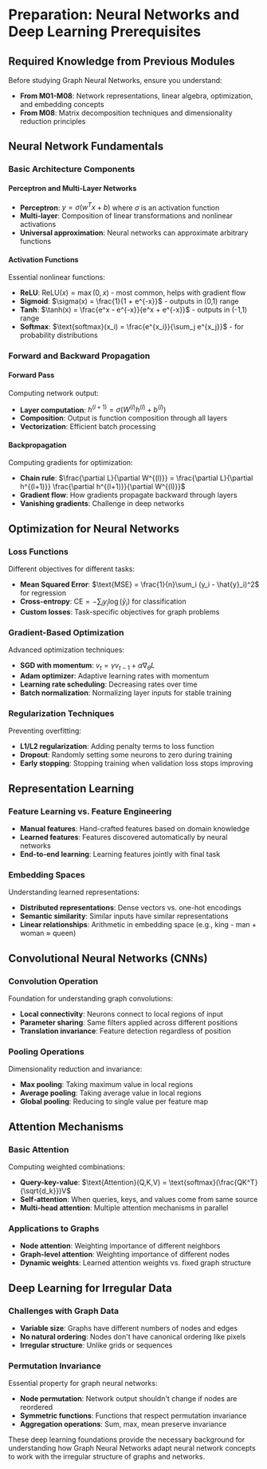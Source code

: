 # Preparation: Neural Networks and Deep Learning Prerequisites

## Required Knowledge from Previous Modules

Before studying Graph Neural Networks, ensure you understand:
- **From M01-M08**: Network representations, linear algebra, optimization, and embedding concepts
- **From M08**: Matrix decomposition techniques and dimensionality reduction principles

## Neural Network Fundamentals

### Basic Architecture Components

#### Perceptron and Multi-Layer Networks
- **Perceptron**: $y = \sigma(w^T x + b)$ where $\sigma$ is an activation function
- **Multi-layer**: Composition of linear transformations and nonlinear activations
- **Universal approximation**: Neural networks can approximate arbitrary functions

#### Activation Functions
Essential nonlinear functions:
- **ReLU**: $\text{ReLU}(x) = \max(0, x)$ - most common, helps with gradient flow
- **Sigmoid**: $\sigma(x) = \frac{1}{1 + e^{-x}}$ - outputs in (0,1) range
- **Tanh**: $\tanh(x) = \frac{e^x - e^{-x}}{e^x + e^{-x}}$ - outputs in (-1,1) range
- **Softmax**: $\text{softmax}(x_i) = \frac{e^{x_i}}{\sum_j e^{x_j}}$ - for probability distributions

### Forward and Backward Propagation

#### Forward Pass
Computing network output:
- **Layer computation**: $h^{(l+1)} = \sigma(W^{(l)} h^{(l)} + b^{(l)})$
- **Composition**: Output is function composition through all layers
- **Vectorization**: Efficient batch processing

#### Backpropagation
Computing gradients for optimization:
- **Chain rule**: $\frac{\partial L}{\partial W^{(l)}} = \frac{\partial L}{\partial h^{(l+1)}} \frac{\partial h^{(l+1)}}{\partial W^{(l)}}$
- **Gradient flow**: How gradients propagate backward through layers
- **Vanishing gradients**: Challenge in deep networks

## Optimization for Neural Networks

### Loss Functions
Different objectives for different tasks:
- **Mean Squared Error**: $\text{MSE} = \frac{1}{n}\sum_i (y_i - \hat{y}_i)^2$ for regression
- **Cross-entropy**: $\text{CE} = -\sum_i y_i \log(\hat{y}_i)$ for classification
- **Custom losses**: Task-specific objectives for graph problems

### Gradient-Based Optimization
Advanced optimization techniques:
- **SGD with momentum**: $v_t = \gamma v_{t-1} + \alpha \nabla_\theta L$
- **Adam optimizer**: Adaptive learning rates with momentum
- **Learning rate scheduling**: Decreasing rates over time
- **Batch normalization**: Normalizing layer inputs for stable training

### Regularization Techniques
Preventing overfitting:
- **L1/L2 regularization**: Adding penalty terms to loss function
- **Dropout**: Randomly setting some neurons to zero during training
- **Early stopping**: Stopping training when validation loss stops improving

## Representation Learning

### Feature Learning vs. Feature Engineering
- **Manual features**: Hand-crafted features based on domain knowledge
- **Learned features**: Features discovered automatically by neural networks
- **End-to-end learning**: Learning features jointly with final task

### Embedding Spaces
Understanding learned representations:
- **Distributed representations**: Dense vectors vs. one-hot encodings
- **Semantic similarity**: Similar inputs have similar representations
- **Linear relationships**: Arithmetic in embedding space (e.g., king - man + woman ≈ queen)

## Convolutional Neural Networks (CNNs)

### Convolution Operation
Foundation for understanding graph convolutions:
- **Local connectivity**: Neurons connect to local regions of input
- **Parameter sharing**: Same filters applied across different positions
- **Translation invariance**: Feature detection regardless of position

### Pooling Operations
Dimensionality reduction and invariance:
- **Max pooling**: Taking maximum value in local regions
- **Average pooling**: Taking average value in local regions
- **Global pooling**: Reducing to single value per feature map

## Attention Mechanisms

### Basic Attention
Computing weighted combinations:
- **Query-key-value**: $\text{Attention}(Q,K,V) = \text{softmax}(\frac{QK^T}{\sqrt{d_k}})V$
- **Self-attention**: When queries, keys, and values come from same source
- **Multi-head attention**: Multiple attention mechanisms in parallel

### Applications to Graphs
- **Node attention**: Weighting importance of different neighbors
- **Graph-level attention**: Weighting importance of different nodes
- **Dynamic weights**: Learned attention weights vs. fixed graph structure

## Deep Learning for Irregular Data

### Challenges with Graph Data
- **Variable size**: Graphs have different numbers of nodes and edges
- **No natural ordering**: Nodes don't have canonical ordering like pixels
- **Irregular structure**: Unlike grids or sequences

### Permutation Invariance
Essential property for graph neural networks:
- **Node permutation**: Network output shouldn't change if nodes are reordered
- **Symmetric functions**: Functions that respect permutation invariance
- **Aggregation operations**: Sum, max, mean preserve invariance

These deep learning foundations provide the necessary background for understanding how Graph Neural Networks adapt neural network concepts to work with the irregular structure of graphs and networks.